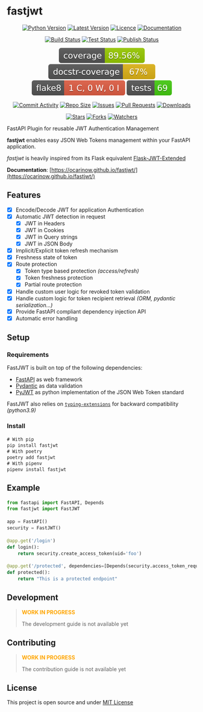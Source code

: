 # fastjwt

<p style="text-align:center;">
<a href="https://github.com/ocarinow/fastjwt" alt="Python"><img src="https://img.shields.io/pypi/pyversions/fastjwt" alt="Python Version" /></a>
<a href="https://github.com/ocarinow/fastjwt/releases" alt="Releases"><img src="https://img.shields.io/github/v/release/ocarinow/fastjwt" alt="Latest Version" /></a>
<a href="https://github.com/ocarinow/fastjwt/blob/main/LICENSE" alt="Licence"><img src="https://img.shields.io/github/license/ocarinow/fastjwt" alt="Licence" /></a>
<a href="https://ocarinow.github.io/fastjwt/" alt="Documentation"><img src="https://img.shields.io/badge/docs-passing-brightgreen" alt="Documentation"></img></a></p>

<p style="text-align:center;">
<a href="https://github.com/ocarinow/fastjwt/actions" alt="Build Status"><img src="https://github.com/ocarinow/fastjwt/actions/workflows/python-release.yaml/badge.svg" alt="Build Status" /></a>
<a href="https://github.com/ocarinow/fastjwt/actions" alt="Test Status"><img src="https://github.com/ocarinow/fastjwt/actions/workflows/python-test.yaml/badge.svg" alt="Test Status" /></a>
<a href="https://github.com/ocarinow/fastjwt/actions" alt="Publish Status"><img src="https://github.com/ocarinow/fastjwt/actions/workflows/python-publish.yaml/badge.svg" alt="Publish Status" /></a></p>

<p style="text-align:center;">
<a href="https://github.com/ocarinow/fastjwt/actions" alt="Publish Status"><img src="https://raw.githubusercontent.com/ocarinow/fastjwt/main/reports/coverage-badge.svg" alt="Coverage" /></a>
<a href="https://github.com/ocarinow/fastjwt/actions" alt="Publish Status"><img src="https://raw.githubusercontent.com/ocarinow/fastjwt/main/reports/docstr-badge.svg" alt="Docstring" /></a>
<a href="https://github.com/ocarinow/fastjwt/actions" alt="Publish Status"><img src="https://raw.githubusercontent.com/ocarinow/fastjwt/main/reports/flake8-badge.svg" alt="Flake8" /></a>
<a href="https://github.com/ocarinow/fastjwt/actions" alt="Publish Status"><img src="https://raw.githubusercontent.com/ocarinow/fastjwt/main/reports/tests-badge.svg" alt="Tests" /></a></p>

<p style="text-align:center;">
<a href="https://github.com/ocarinow/fastjwt/commits" alt="Stars"><img src="https://img.shields.io/github/commit-activity/m/ocarinow/fastjwt" alt="Commit Activity" /></a>
<a href="https://github.com/ocarinow/fastjwt" alt="Repo Size"><img src="https://img.shields.io/github/repo-size/ocarinow/fastjwt" alt="Repo Size" /></a>
<a href="https://github.com/ocarinow/fastjwt" alt="Issues"><img src="https://img.shields.io/github/issues/ocarinow/fastjwt" alt="Issues" /></a>
<a href="https://github.com/ocarinow/fastjwt" alt="Pull Requests"><img src="https://img.shields.io/github/issues-pr/ocarinow/fastjwt" alt="Pull Requests" /></a>
<a href="https://github.com/ocarinow/fastjwt" alt="Downloads"><img src="https://img.shields.io/github/downloads/ocarinow/fastjwt/total" alt="Downloads" /></a>
</p>
<p style="text-align:center;">
<a href="https://github.com/ocarinow/fastjwt/stargazers" alt="Stars"><img src="https://img.shields.io/github/stars/ocarinow/fastjwt?style=social" alt="Stars" /></a>
<a href="https://github.com/ocarinow/fastjwt" alt="Forks"><img src="https://img.shields.io/github/forks/ocarinow/fastjwt?style=social" alt="Forks" /></a>
<a href="https://github.com/ocarinow/fastjwt/watchers" alt="Watchers"><img src="https://img.shields.io/github/watchers/ocarinow/fastjwt?style=social" alt="Watchers" /></a>
</p>

FastAPI Plugin for reusable JWT Authentication Management

**fastjwt** enables easy JSON Web Tokens management within your FastAPI application.

_fastjwt_ is heavily inspired from its Flask equivalent [Flask-JWT-Extended](https://flask-jwt-extended.readthedocs.io/en/stable/)

**Documentation**: [https://ocarinow.github.io/fastjwt/](https://ocarinow.github.io/fastjwt/)

## Features

- [X] Encode/Decode JWT for application Authentication
- [X] Automatic JWT detection in request
    - [X] JWT in Headers
    - [X] JWT in Cookies
    - [X] JWT in Query strings
    - [X] JWT in JSON Body
- [X] Implicit/Explicit token refresh mechanism
- [X] Freshness state of token
- [X] Route protection
    - [X] Token type based protection _(access/refresh)_
    - [X] Token freshness protection
    - [X] Partial route protection
- [X] Handle custom user logic for revoked token validation
- [X] Handle custom logic for token recipient retrieval _(ORM, pydantic serialization...)_
- [X] Provide FastAPI compliant dependency injection API
- [X] Automatic error handling

## Setup

### Requirements

FastJWT is built on top of the following dependencies:

- [FastAPI](https://github.com/tiangolo/fastapi) as web framework
- [Pydantic](https://github.com/pydantic/pydantic) as data validation
- [PyJWT](https://github.com/jpadilla/pyjwt) as python implementation of the JSON Web Token standard

FastJWT also relies on [`typing-extensions`](https://pypi.org/project/typing-extensions/) for backward compatibility _(python3.9)_

### Install

```shell
# With pip
pip install fastjwt
# With poetry
poetry add fastjwt
# With pipenv
pipenv install fastjwt
```

## Example

```py
from fastapi import FastAPI, Depends
from fastjwt import FastJWT

app = FastAPI()
security = FastJWT()

@app.get('/login')
def login():
    return security.create_access_token(uid='foo')

@app.get('/protected', dependencies=[Depends(security.access_token_required())])
def protected():
    return "This is a protected endpoint"
```

## Development

> <span style="color:orange;">**WORK IN PROGRESS**</span>
>
> The development guide is not available yet

## Contributing

> <span style="color:orange;">**WORK IN PROGRESS**</span>
>
> The contribution guide is not available yet

## License

This project is open source and under [MIT License](https://github.com/ocarinow/fastjwt/blob/main/LICENSE)
